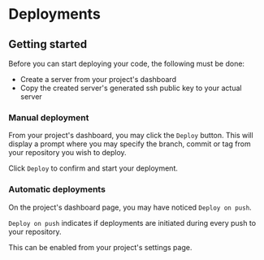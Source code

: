 # Deployments

## Getting started

Before you can start deploying your code, the following must be done:

* Create a server from your project's dashboard
* Copy the created server's generated ssh public key to your actual server

### Manual deployment

From your project's dashboard, you may click the `Deploy` button. This will display a prompt where you may specify the branch, commit or tag from your repository you wish to deploy.

Click `Deploy` to confirm and start your deployment.

### Automatic deployments

On the project's dashboard page, you may have noticed `Deploy on push`.

`Deploy on push` indicates if deployments are initiated during every push to your repository.

This can be enabled from your project's settings page.
